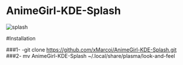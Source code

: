 # AnimeGirl-KDE-Splash
![splash](https://github.com/xMarcoi/AnimeGirl-KDE-Splash/assets/122765851/28f7f586-ca9a-404e-a184-9d4ab3a0de36)

#Installation

###1-
-git clone https://github.com/xMarcoi/AnimeGirl-KDE-Splash.git
###2-
mv AnimeGirl-KDE-Splash ~/.local/share/plasma/look-and-feel
